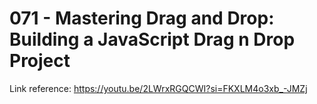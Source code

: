 # 071 - Mastering Drag and Drop: Building a JavaScript Drag n Drop Project

Link reference: https://youtu.be/2LWrxRGQCWI?si=FKXLM4o3xb_-JMZj

